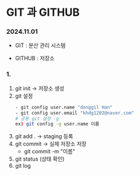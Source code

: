 # GIT 과 GITHUB
<h3>2024.11.01</h3>

- GIT : 분산 관리 시스템

- GITHUB : 저장소 

<h3> 1. </h3>

1) git init -> 저장소 생성
2) git 설정
    ``` bash
    - git config user.name "donggil Han"
    - git config user.email "khdg1202@naver.com"
    # 공용 git 설정 -g
    ex) git config -g user.name 이름
3) git add . -> staging 등록
4) git commit -> 실제 저장소 저장
    - git commit -m "이름"
5) git status (상태 확인)
6) git log